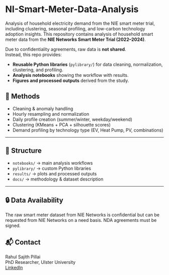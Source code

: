 # NI-Smart-Meter-Data-Analysis
Analysis of household electricity demand from the NIE smart meter trial, including clustering, seasonal profiling, and low-carbon technology adoption insights.
This repository contains analysis of household smart meter data from 
the **NIE Networks Smart Meter Trial (2022–2024)**.  

Due to confidentiality agreements, raw data is **not shared**.  
Instead, this repo provides:
- **Reusable Python libraries** (`pylibrary/`) for data cleaning, 
  normalization, clustering, and profiling.
- **Analysis notebooks** showing the workflow with results.
- **Figures and processed outputs** derived from the study.


## 📌 Methods
- Cleaning & anomaly handling  
- Hourly resampling and normalization  
- Daily profile creation (summer/winter, weekday/weekend)  
- Clustering (KMeans + PCA + silhouette scores)  
- Demand profiling by technology type (EV, Heat Pump, PV, combinations)  

---

## 📂 Structure
- `notebooks/` → main analysis workflows  
- `pylibrary/` → custom Python libraries  
- `results/` → plots and processed outputs  
- `docs/` → methodology & dataset description  

---

## 🔒 Data Availability
The raw smart meter dataset from NIE Networks is confidential but can be requested from NIE Networks on a need basis. NDA agreements must be signed. 

## 📬 Contact
Rahul Sajith Pillai  
PhD Researcher, Ulster University  
[LinkedIn](https://linkedin.com/in/rahul-sajith-p-02a7b6a3)
